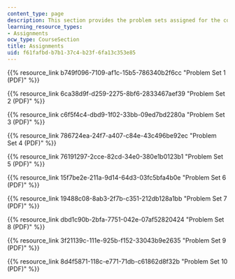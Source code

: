 ```yaml
---
content_type: page
description: This section provides the problem sets assigned for the course.
learning_resource_types:
- Assignments
ocw_type: CourseSection
title: Assignments
uid: f61fafbd-b7b1-37c4-b23f-6fa13c353e85
---
```


{{% resource_link b749f096-7109-af1c-15b5-786340b2f6cc "Problem Set 1 (PDF)" %}}

{{% resource_link 6ca38d9f-d259-2275-8bf6-2833467aef39 "Problem Set 2 (PDF)" %}}

{{% resource_link c6f5f4c4-dbd9-1f02-33bb-09ed7bd2280a "Problem Set 3 (PDF)" %}}

{{% resource_link 786724ea-24f7-a407-c84e-43c496be92ec "Problem Set 4 (PDF)" %}}

{{% resource_link 76191297-2cce-82cd-34e0-380e1b0123b1 "Problem Set 5 (PDF)" %}}

{{% resource_link 15f7be2e-211a-9d14-64d3-03fc5bfa4b0e "Problem Set 6 (PDF)" %}}

{{% resource_link 19488c08-8ab3-2f7b-c351-212db128a1bb "Problem Set 7 (PDF)" %}}

{{% resource_link dbd1c90b-2bfa-7751-042e-07af52820424 "Problem Set 8 (PDF)" %}}

{{% resource_link 3f21139c-111e-925b-f152-33043b9e2635 "Problem Set 9 (PDF)" %}}

{{% resource_link 8d4f5871-118c-e771-71db-c61862d8f32b "Problem Set 10 (PDF)" %}}